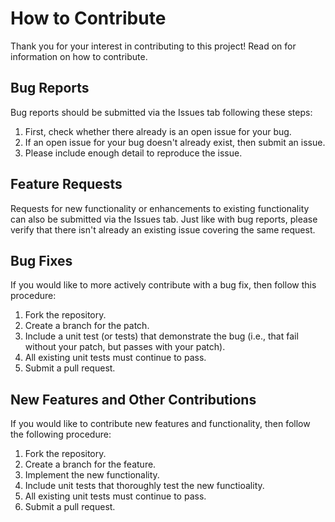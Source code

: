 # How to Contribute

Thank you for your interest in contributing to this project!  Read on for information on how to contribute.

## Bug Reports

Bug reports should be submitted via the Issues tab following these steps:
1. First, check whether there already is an open issue for your bug.
2. If an open issue for your bug doesn't already exist, then submit an issue.
3. Please include enough detail to reproduce the issue.

## Feature Requests

Requests for new functionality or enhancements to existing functionality can also be submitted via 
the Issues tab.  Just like with bug reports,
please verify that there isn't already an existing issue covering the same request.

## Bug Fixes

If you would like to more actively contribute with a bug fix, then follow this procedure:
1. Fork the repository.
2. Create a branch for the patch.
3. Include a unit test (or tests) that demonstrate the bug (i.e., that fail without your patch, but passes with your patch).
4. All existing unit tests must continue to pass.
5. Submit a pull request.

## New Features and Other Contributions

If you would like to contribute new features and functionality, then follow the 
following procedure:
1. Fork the repository.
2. Create a branch for the feature.
3. Implement the new functionality.
4. Include unit tests that thoroughly test the new functioality.
5. All existing unit tests must continue to pass.
6. Submit a pull request.

